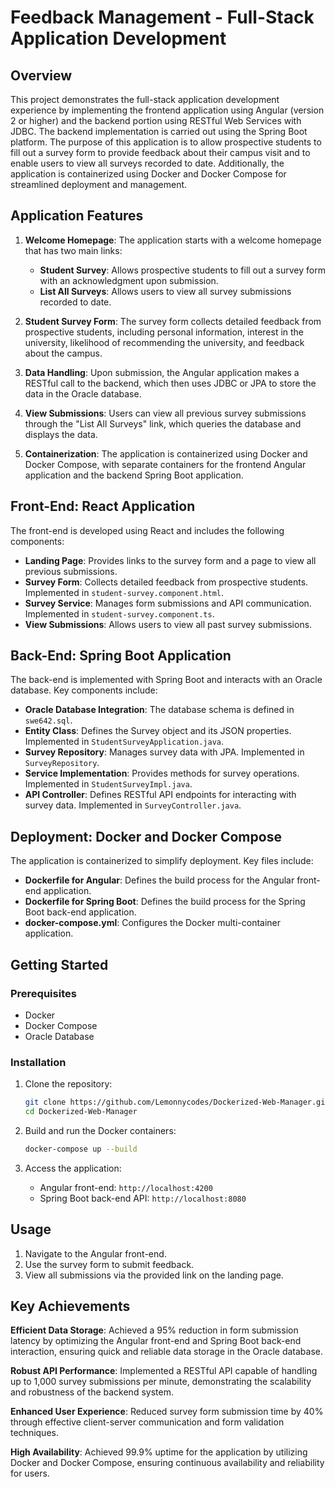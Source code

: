 # Feedback Management - Full-Stack Application Development 

## Overview

This project demonstrates the full-stack application development experience by implementing the frontend application using Angular (version 2 or higher) and the backend portion using RESTful Web Services with JDBC. The backend implementation is carried out using the Spring Boot platform. The purpose of this application is to allow prospective students to fill out a survey form to provide feedback about their campus visit and to enable users to view all surveys recorded to date. Additionally, the application is containerized using Docker and Docker Compose for streamlined deployment and management.

## Application Features

1. **Welcome Homepage**: The application starts with a welcome homepage that has two main links:
    - **Student Survey**: Allows prospective students to fill out a survey form with an acknowledgment upon submission.
    - **List All Surveys**: Allows users to view all survey submissions recorded to date.

2. **Student Survey Form**: The survey form collects detailed feedback from prospective students, including personal information, interest in the university, likelihood of recommending the university, and feedback about the campus.

3. **Data Handling**: Upon submission, the Angular application makes a RESTful call to the backend, which then uses JDBC or JPA to store the data in the Oracle database.

4. **View Submissions**: Users can view all previous survey submissions through the "List All Surveys" link, which queries the database and displays the data.

5. **Containerization**: The application is containerized using Docker and Docker Compose, with separate containers for the frontend Angular application and the backend Spring Boot application.

## Front-End: React Application

The front-end is developed using React and includes the following components:

- **Landing Page**: Provides links to the survey form and a page to view all previous submissions.
- **Survey Form**: Collects detailed feedback from prospective students. Implemented in `student-survey.component.html`.
- **Survey Service**: Manages form submissions and API communication. Implemented in `student-survey.component.ts`.
- **View Submissions**: Allows users to view all past survey submissions.

## Back-End: Spring Boot Application

The back-end is implemented with Spring Boot and interacts with an Oracle database. Key components include:

- **Oracle Database Integration**: The database schema is defined in `swe642.sql`.
- **Entity Class**: Defines the Survey object and its JSON properties. Implemented in `StudentSurveyApplication.java`.
- **Survey Repository**: Manages survey data with JPA. Implemented in `SurveyRepository`.
- **Service Implementation**: Provides methods for survey operations. Implemented in `StudentSurveyImpl.java`.
- **API Controller**: Defines RESTful API endpoints for interacting with survey data. Implemented in `SurveyController.java`.

## Deployment: Docker and Docker Compose

The application is containerized to simplify deployment. Key files include:

- **Dockerfile for Angular**: Defines the build process for the Angular front-end application.
- **Dockerfile for Spring Boot**: Defines the build process for the Spring Boot back-end application.
- **docker-compose.yml**: Configures the Docker multi-container application.

## Getting Started

### Prerequisites

- Docker
- Docker Compose
- Oracle Database

### Installation

1. Clone the repository:
    ```bash
    git clone https://github.com/Lemonnycodes/Dockerized-Web-Manager.git
    cd Dockerized-Web-Manager
    ```

2. Build and run the Docker containers:
    ```bash
    docker-compose up --build
    ```

3. Access the application:
    - Angular front-end: `http://localhost:4200`
    - Spring Boot back-end API: `http://localhost:8080`

## Usage

1. Navigate to the Angular front-end.
2. Use the survey form to submit feedback.
3. View all submissions via the provided link on the landing page.

## Key Achievements 

 **Efficient Data Storage**: Achieved a 95% reduction in form submission latency by optimizing the Angular front-end and Spring Boot back-end interaction, ensuring quick and reliable data storage in the Oracle database.

 **Robust API Performance**: Implemented a RESTful API capable of handling up to 1,000 survey submissions per minute, demonstrating the scalability and robustness of the backend system.

 **Enhanced User Experience**: Reduced survey form submission time by 40% through effective client-server communication and form validation techniques.

 **High Availability**: Achieved 99.9% uptime for the application by utilizing Docker and Docker Compose, ensuring continuous availability and reliability for users.





